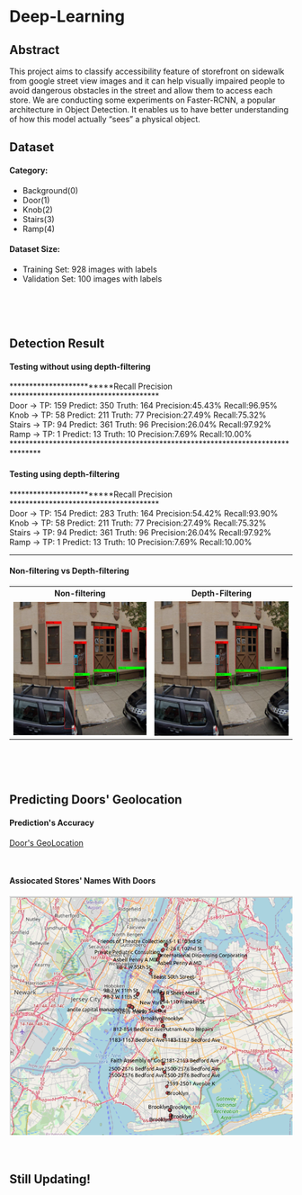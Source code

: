 # Deep-Learning

## Abstract
This project aims to classify accessibility feature of storefront on sidewalk from google street view images and it can help visually impaired people to avoid dangerous obstacles in the street and allow them to access each store. We are conducting some experiments on Faster-RCNN, a popular architecture in Object Detection. It enables us to have better understanding of how this model actually “sees” a physical object. 

## Dataset
#### Category:
* Background(0)
* Door(1)
* Knob(2)
* Stairs(3)
* Ramp(4)

#### Dataset Size:
* Training Set:     928 images with labels
* Validation Set: 100 images with labels 
<br />
<br />
<br />

## Detection Result
#### Testing without using depth-filtering 
*************************Recall Precision ************************************** <br />
Door -> TP: 159  Predict: 350  Truth: 164  Precision:45.43%  Recall:96.95% <br />
Knob -> TP: 58  Predict: 211  Truth: 77  Precision:27.49%  Recall:75.32% <br />
Stairs -> TP: 94  Predict: 361  Truth: 96  Precision:26.04%  Recall:97.92% <br />
Ramp -> TP: 1  Predict: 13  Truth: 10  Precision:7.69%  Recall:10.00% <br/>
*******************************************************************************  <br />

#### Testing using depth-filtering 
*************************Recall Precision ************************************** <br />
Door -> TP: 154  Predict: 283  Truth: 164  Precision:54.42%  Recall:93.90% <br />
Knob -> TP: 58  Predict: 211  Truth: 77  Precision:27.49%  Recall:75.32% <br />
Stairs -> TP: 94  Predict: 361  Truth: 96  Precision:26.04%  Recall:97.92% <br />
Ramp -> TP: 1  Predict: 13  Truth: 10  Precision:7.69%  Recall:10.00% <br />
*******************************************************************************

#### Non-filtering vs Depth-filtering
<table>
  <tr>
    <th>Non-filtering</th>
    <th>Depth-Filtering</th> 
  </tr>
  <tr>
    <td><img title="Non-filtering" src="https://github.com/chrissuda/Deep-Learnng/blob/master/Demo/_0UWVi_fhk1Tucg5-Z2qkg_1_predict.jpg" width="100%" /></td>
    <td><img title="Depth-Filtering" src="https://github.com/chrissuda/Deep-Learnng/blob/master/Demo/_0UWVi_fhk1Tucg5-Z2qkg_1_predict_filter.jpg" width="100%" /></td>
  </tr>
</table>
  
<br />
<br />
<br />


## Predicting Doors' Geolocation
#### Prediction's Accuracy
[Door's GeoLocation](https://github.com/chrissuda/Deep-Learnng/blob/master/Demo/doorOnMap.jpg)

<br />

#### Assiocated Stores' Names With Doors
![Doors with Store Names](https://github.com/chrissuda/Deep-Learnng/blob/master/Demo/maptrial.png)
<br />
<br />
<br />


## Still Updating!
